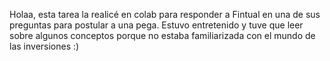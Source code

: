 Holaa, esta tarea la realicé en colab para responder a Fintual en una de sus preguntas para postular a una pega. Estuvo entretenido y tuve que leer sobre algunos conceptos porque no estaba familiarizada con el mundo de las inversiones :)
